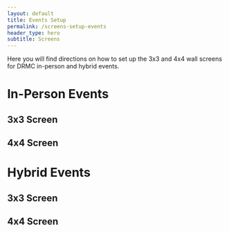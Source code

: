 ```yaml
---
layout: default
title: Events Setup
permalink: /screens-setup-events
header_type: hero
subtitle: Screens
---
```


Here you will find directions on how to set up the 3x3 and 4x4 wall screens for DRMC in-person and hybrid events.

# In-Person Events
## 3x3 Screen
## 4x4 Screen

# Hybrid Events
## 3x3 Screen
## 4x4 Screen